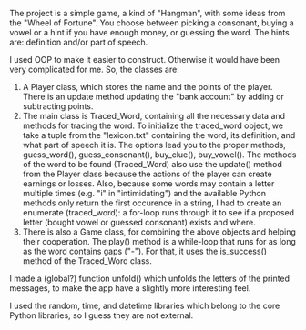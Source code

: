 The project is a simple game, a kind of "Hangman", with some ideas from the "Wheel of Fortune".
You choose between picking a consonant, buying a vowel or a hint if you have enough money, or guessing the word.
The hints are: definition and/or part of speech.

I used OOP to make it easier to construct. Otherwise it would have been very complicated for me.
So, the classes are:
1) A Player class, which stores the name and the points of the player. There is an update method updating the "bank account" by adding or subtracting points.
2) The main class is Traced_Word, containing all the necessary data and methods for tracing the word.
To initialize the traced_word object, we take a tuple from the "lexicon.txt" containing the word, its definition, and what part of speech it is.
The options lead you to the proper methods, guess_word(), guess_consonant(), buy_clue(), buy_vowel().
The methods of the word to be found (Traced_Word) also use the update() method from the Player class because the actions of the player can create earnings or losses.
Also, because some words may contain a letter multiple times (e.g. "i" in "intimidating") and the available Python methods only return the first occurence in a string, I had to create an enumerate (traced_word): a for-loop runs through it to see if a proposed letter (bought vowel or guessed consonant) exists and where.
3) There is also a Game class, for combining the above objects and helping their cooperation. The play() method is a while-loop that runs for as long as the word contains gaps ("-"). For that, it uses the is_success() method of the Traced_Word class.

I made a (global?) function unfold() which unfolds the letters of the printed messages, to make the app have a slightly more interesting feel.

I used the random, time, and datetime libraries which belong to the core Python libraries, so I guess they are not external.
